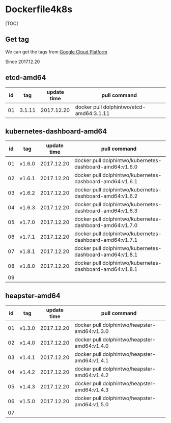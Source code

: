 # Dockerfile4k8s
[TOC]
## Get tag 
We can get the tags from [Google Cloud Platform](https://console.cloud.google.com/gcr/images/google-containers/GLOBAL/etcd-amd64?project=google-containers&gcrImageListsize=50) 

Since 2017.12.20

## etcd-amd64
|id|tag|update time|pull command|
|--|---|-----------|------------|
|01|3.1.11|2017.12.20|docker pull dolphintwo/etcd-amd64:3.1.11|


## kubernetes-dashboard-amd64
|id|tag|update time|pull command|
|--|---|-----------|------------|
|01|v1.6.0|2017.12.20|docker pull dolphintwo/kubernetes-dashboard-amd64:v1.6.0|
|02|v1.6.1|2017.12.20|docker pull dolphintwo/kubernetes-dashboard-amd64:v1.6.1|
|03|v1.6.2|2017.12.20|docker pull dolphintwo/kubernetes-dashboard-amd64:v1.6.2|
|04|v1.6.3|2017.12.20|docker pull dolphintwo/kubernetes-dashboard-amd64:v1.6.3|
|05|v1.7.0|2017.12.20|docker pull dolphintwo/kubernetes-dashboard-amd64:v1.7.0|
|06|v1.7.1|2017.12.20|docker pull dolphintwo/kubernetes-dashboard-amd64:v1.7.1|
|07|v1.8.1|2017.12.20|docker pull dolphintwo/kubernetes-dashboard-amd64:v1.8.1|
|08|v1.8.0|2017.12.20|docker pull dolphintwo/kubernetes-dashboard-amd64:v1.8.1|
|09||||

## heapster-amd64
|id|tag|update time|pull command|
|--|---|-----------|------------|
|01|v1.3.0|2017.12.20|docker pull dolphintwo/heapster-amd64:v1.3.0|
|02|v1.4.0|2017.12.20|docker pull dolphintwo/heapster-amd64:v1.4.0|
|03|v1.4.1|2017.12.20|docker pull dolphintwo/heapster-amd64:v1.4.1|
|04|v1.4.2|2017.12.20|docker pull dolphintwo/heapster-amd64:v1.4.2|
|05|v1.4.3|2017.12.20|docker pull dolphintwo/heapster-amd64:v1.4.3|
|06|v1.5.0|2017.12.20|docker pull dolphintwo/heapster-amd64:v1.5.0|
|07||||
